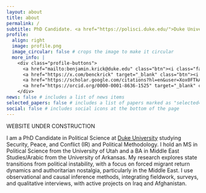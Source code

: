 ```yaml
---
layout: about
title: about
permalink: /
subtitle: PhD Candidate. <a href="https://polisci.duke.edu/">Duke University</a>.
profile:
  align: right
  image: profile.png
  image_circular: false # crops the image to make it circular
  more_info: |
    <div class="profile-buttons">
      <a href="mailto:benjamin.krick@duke.edu" class="btn"><i class="fas fa-envelope"></i></a>
      <a href="https://x.com/benckrick" target="_blank" class="btn"><i class="fab fa-x-twitter"></i></a>
      <a href="https://scholar.google.com/citations?hl=en&user=Xox0FTkAAAAJ" target="_blank" class="btn"><i class="ai ai-google-scholar-square"></i></a>
      <a href="https://orcid.org/0000-0001-8636-1525" target="_blank" class="btn"><i class="ai ai-orcid"></i></a>
    </div>
news: false # includes a list of news items
selected_papers: false # includes a list of papers marked as "selected={true}"
social: false # includes social icons at the bottom of the page
---
```

WEBSITE UNDER CONSTRUCTION 

I am a PhD Candidate in Political Science at [Duke University](https://polisci.duke.edu/) studying Security, Peace, and Conflict (IR) and Political Methodology. I hold an MS in Political Science from the University of Utah and a BA in Middle East Studies/Arabic from the University of Arkansas. My research explores state transitions from political instability, with a focus on forced migrant return dynamics and authoritarian nostalgia, particularly in the Middle East. I use observational and causal inference methods, integrating fieldwork, surveys, and qualitative interviews, with active projects on Iraq and Afghanistan.
